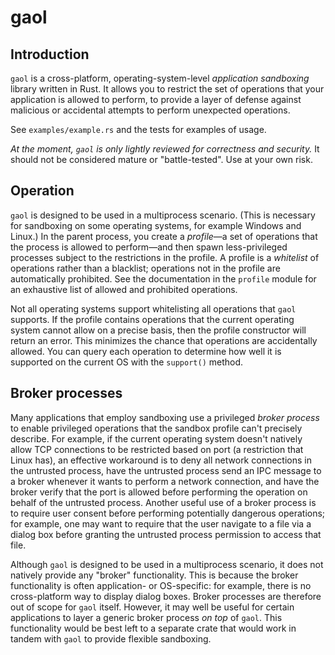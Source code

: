 # gaol

## Introduction

`gaol` is a cross-platform, operating-system-level *application sandboxing* library written in Rust. It allows you to restrict the set of operations that your application is allowed to perform, to provide a layer of defense against malicious or accidental attempts to perform unexpected operations.

See `examples/example.rs` and the tests for examples of usage.

*At the moment, `gaol` is only lightly reviewed for correctness and security.* It should not be considered mature or "battle-tested". Use at your own risk.

## Operation

`gaol` is designed to be used in a multiprocess scenario. (This is necessary for sandboxing on some operating systems, for example Windows and Linux.) In the parent process, you create a *profile*—a set of operations that the process is allowed to perform—and then spawn less-privileged processes subject to the restrictions in the profile. A profile is a *whitelist* of operations rather than a blacklist; operations not in the profile are automatically prohibited. See the documentation in the `profile` module for an exhaustive list of allowed and prohibited operations.

Not all operating systems support whitelisting all operations that `gaol` supports. If the profile contains operations that the current operating system cannot allow on a precise basis, then the profile constructor will return an error. This minimizes the chance that operations are accidentally allowed. You can query each operation to determine how well it is supported on the current OS with the `support()` method.

## Broker processes

Many applications that employ sandboxing use a privileged *broker process* to enable privileged operations that the sandbox profile can't precisely describe. For example, if the current operating system doesn't natively allow TCP connections to be restricted based on port (a restriction that Linux has), an effective workaround is to deny all network connections in the untrusted process, have the untrusted process send an IPC message to a broker whenever it wants to perform a network connection, and have the broker verify that the port is allowed before performing the operation on behalf of the untrusted process. Another useful use of a broker process is to require user consent before performing potentially dangerous operations; for example, one may want to require that the user navigate to a file via a dialog box before granting the untrusted process permission to access that file.

Although `gaol` is designed to be used in a multiprocess scenario, it does not natively provide any "broker" functionality. This is because the broker functionality is often application- or OS-specific: for example, there is no cross-platform way to display dialog boxes. Broker processes are therefore out of scope for `gaol` itself. However, it may well be useful for certain applications to layer a generic broker process *on top* of `gaol`. This functionality would be best left to a separate crate that would work in tandem with `gaol` to provide flexible sandboxing.

